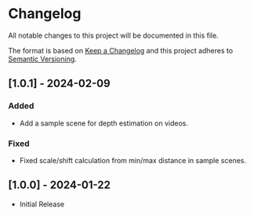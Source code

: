 # Changelog

All notable changes to this project will be documented in this file.

The format is based on [Keep a Changelog](http://keepachangelog.com/en/1.0.0/)
and this project adheres to [Semantic Versioning](http://semver.org/spec/v2.0.0.html).

## [1.0.1] - 2024-02-09

### Added

- Add a sample scene for depth estimation on videos.

### Fixed

- Fixed scale/shift calculation from min/max distance in sample scenes.

## [1.0.0] - 2024-01-22

- Initial Release
